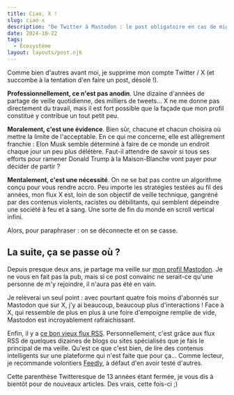 ```yaml
---
title: Ciao, X !
slug: ciao-x
description: "De Twitter à Mastodon : le post obligatoire en cas de migration."
date: 2024-10-22
tags:
  - Écosystème
layout: layouts/post.njk
---
```


Comme bien d'autres avant moi, je supprime mon compte Twitter / X (et succombe à la tentation d'en faire un post, désolé !).

**Professionnellement, ce n'est pas anodin**. Une dizaine d'années de partage de veille quotidienne, des milliers de tweets... X ne me donne pas directement du travail, mais il est fort possible que la façade que mon profil constitue y contribue un tout petit peu.

**Moralement, c'est une évidence**. Bien sûr, chacune et chacun choisira où mettre la limite de l'acceptable. En ce qui me concerne, elle est allègrement franchie : Elon Musk semble déterminé à faire de ce monde un endroit chaque jour un peu plus délétère. Faut-il attendre de savoir si tous ses efforts pour ramener Donald Trump à la Maison-Blanche vont payer pour décider de partir ?

**Mentalement, c'est une nécessité**. On ne se bat pas contre un algorithme conçu pour vous rendre accro. Peu importe les stratégies testées au fil des années, mon flux X est, loin de son objectif de veille technique, gangréné par des contenus violents, racistes ou débilitants, qui semblent dépeindre une société à feu et à sang. Une sorte de fin du monde en scroll vertical infini.

Alors, pour paraphraser : on se déconnecte et on se casse.

## La suite, ça se passe où ?

Depuis presque deux ans, je partage ma veille sur <a href="https://piaille.fr/@bcalou">mon profil Mastodon</a>. Je ne vous en fait pas la pub, mais si ce post convainc ne serait-ce qu'une personne de m'y rejoindre, il n'aura pas été en vain.

Je relèverai un seul point : avec pourtant quatre fois moins d'abonnés sur Mastodon que sur X, j'y ai beaucoup, beaucoup plus d'interactions ! Face à X, qui ressemble de plus en plus à une foire d'empoigne remplie de vide, Mastodon est incroyablement rafraichissant.

Enfin, il y a <a href="/feed/feed.xml">ce bon vieux flux RSS</a>. Personnellement, c'est grâce aux flux RSS de quelques dizaines de blogs ou sites spécialisés que je fais le principal de ma veille. Qu'est ce que c'est bien, de lire des contenus intelligents sur une plateforme qui n'est faite que pour ça... Comme lecteur, je recommande volontiers <a href="https://feedly.com/">Feedly</a>, à défaut d'en avoir testé d'autres.

Cette parenthèse Twitteresque de 13 années étant fermée, je vous dis à bientôt pour de nouveaux articles. Des vrais, cette fois-ci ;)